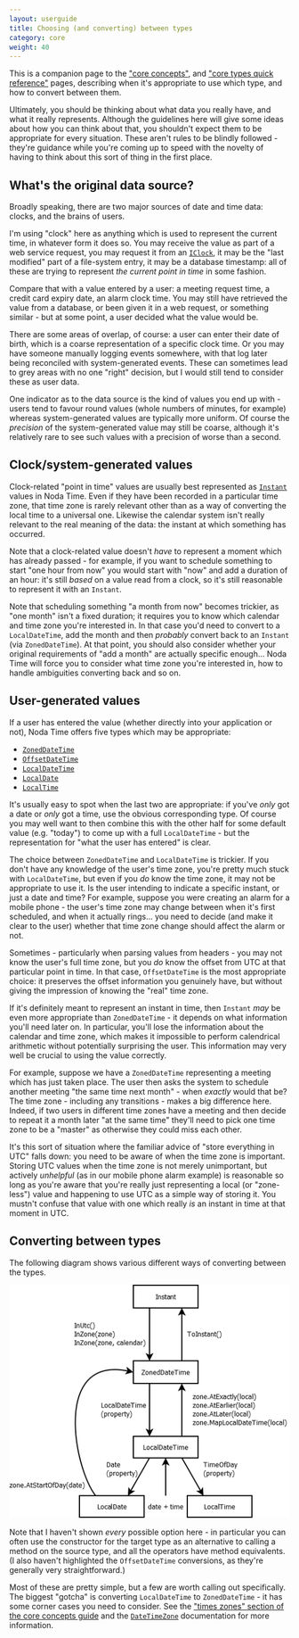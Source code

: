```yaml
---
layout: userguide
title: Choosing (and converting) between types
category: core
weight: 40
---
```


This is a companion page to the
["core concepts"](concepts.html), and ["core types quick reference"](core-types.html)
pages, describing when it's appropriate to use which type, and how to convert between them.

Ultimately, you should be thinking about what data you really have,
and what it really represents. Although the guidelines here will
give some ideas about how you can think about that, you shouldn't
expect them to be appropriate for every situation. These aren't
rules to be blindly followed - they're guidance while you're
coming up to speed with the novelty of having to think about this
sort of thing in the first place.

What's the original data source?
--------------------------------

Broadly speaking, there are two major sources of date and time data:
clocks, and the brains of users.

I'm using "clock" here as anything which is used to represent the
current time, in whatever form it does so. You may receive the 
value as part of a web service request, you may request it from an
[`IClock`](noda-type://NodaTime.IClock), it may be the "last
modified" part of a file-system entry, it may be a database
timestamp: all of these are trying to represent *the current point in
time* in some fashion.

Compare that with a value entered by a user: a meeting request time,
a credit card expiry date, an alarm clock time. You may still have
retrieved the value from a database, or been given it in a web
request, or something similar - but at some point, a user decided
what the value would be.

There are some areas of overlap, of course: a user can enter their
date of birth, which is a coarse representation of a specific clock
time. Or you may have someone manually logging events somewhere,
with that log later being reconciled with system-generated events.
These can sometimes lead to grey areas with no one "right" decision,
but I would still tend to consider these as user data.

One indicator as to the data source is the kind of values you end up
with - users tend to favour round values (whole numbers of minutes,
for example) whereas system-generated values are typically more
uniform. Of course the *precision* of the system-generated value may
still be coarse, although it's relatively rare to see such values
with a precision of worse than a second.

Clock/system-generated values
-----------------------------

Clock-related "point in time" values are usually best represented as
[`Instant`](noda-type://NodaTime.Instant) values in Noda Time. Even
if they have been recorded in a particular time zone, that time zone
is rarely relevant other than as a way of converting the local time
to a universal one. Likewise the calendar system isn't really
relevant to the real meaning of the data: the instant at which
something has occurred.

Note that a clock-related value doesn't *have* to represent a moment
which has already passed - for example, if you want to schedule
something to start "one hour from now" you would start with "now"
and add a duration of an hour: it's still *based* on a value read
from a clock, so it's still reasonable to represent it with an
`Instant`.

Note that scheduling something "a month from now" becomes trickier,
as "one month" isn't a fixed duration; it requires you to know which
calendar and time zone you're interested in. In that case you'd need
to convert to a `LocalDateTime`, add the month and then *probably*
convert back to an `Instant` (via `ZonedDateTime`). At that point,
you should also consider whether your original requirements of "add
a month" are actually specific enough... Noda Time will force you to
consider what time zone you're interested in, how to handle
ambiguities converting back and so on.

User-generated values
---------------------

If a user has entered the value (whether directly into your
application or not), Noda Time offers five types which may be
appropriate:

- [`ZonedDateTime`](noda-type://NodaTime.ZonedDateTime)
- [`OffsetDateTime`](noda-type://NodaTime.OffsetDateTime)
- [`LocalDateTime`](noda-type://NodaTime.LocalDateTime)
- [`LocalDate`](noda-type://NodaTime.LocalDate)
- [`LocalTime`](noda-type://NodaTime.LocalTime)

It's usually easy to spot when the last two are appropriate: if
you've *only* got a date or *only* got a time, use the obvious
corresponding type. Of course you may well want to then combine this
with the other half for some default value (e.g. "today") to come up
with a full `LocalDateTime` - but the representation for "what the
user has entered" is clear.

The choice between `ZonedDateTime` and `LocalDateTime` is trickier.
If you don't have any knowledge of the user's time zone, you're
pretty much stuck with `LocalDateTime`, but even if you *do* know
the time zone, it may not be appropriate to use it. Is the user
intending to indicate a specific instant, or just a date and time?
For example, suppose you were creating an alarm for a mobile phone -
the user's time zone may change between when it's first scheduled,
and when it actually rings... you need to decide (and make it clear
to the user) whether that time zone change should affect the alarm
or not.

Sometimes - particularly when parsing values from headers - you may not
know the user's full time zone, but you *do* know the offset from UTC at
that particular point in time. In that case, `OffsetDateTime` is the most
appropriate choice: it preserves the offset information you genuinely have,
but without giving the impression of knowing the "real" time zone.

If it's definitely meant to represent an instant in time, then
`Instant` *may* be even more appropriate than `ZonedDateTime` - it
depends on what information you'll need later on. In particular,
you'll lose the information about the calendar and time zone, which
makes it impossible to perform calendrical arithmetic without
potentially surprising the user. This information may very well be
crucial to using the value correctly.

For example, suppose we have a `ZonedDateTime` representing a
meeting which has just taken place. The user then asks the system to
schedule another meeting "the same time next month" - when *exactly*
would that be? The time zone - including any transitions - makes a
big difference here. Indeed, if two users in different time zones
have a meeting and then decide to repeat it a month later "at the
same time" they'll need to pick one time zone to be a "master" as
otherwise they could miss each other.

It's this sort of situation where the familiar advice of "store
everything in UTC" falls down: you need to be aware of when the time
zone is important. Storing UTC values when the time zone is not
merely unimportant, but actively *unhelpful* (as in our mobile phone
alarm example) is reasonable so long as you're aware that you're
really just representing a local (or "zone-less") value and
happening to use UTC as a simple way of storing it. You mustn't
confuse that value with one which really *is* an instant in time at
that moment in UTC.

Converting between types
------------------------

The following diagram shows various different ways of converting between
the types.

![Noda Time Conversions](conversions.png)

Note that I haven't shown *every* possible option here - in particular
you can often use the constructor for the target type as an
alternative to calling a method on the source type, and all the
operators have method equivalents. (I also haven't highlighted the `OffsetDateTime` conversions,
as they're generally very straightforward.)

Most of these are pretty simple, but a few are worth calling out
specifically. The biggest "gotcha" is converting `LocalDateTime` to
`ZonedDateTime` - it has some corner cases you need to consider. See the ["times zones" section of
the core concepts guide](concepts.html#time-zones) and the [`DateTimeZone`](noda-type://NodaTime.DateTimeZone) documentation
for more information.
